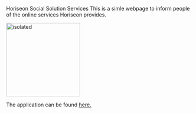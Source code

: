 Horiseon Social Solution Services
This is a simle webpage to inform people of the online services Horiseon provides.

<img src="Isolated.png" alt="isolated" width="200"/>

The application can be found <a href="">here.</a>

